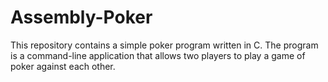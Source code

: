 # Assembly-Poker
This repository contains a simple poker program written in C. The program is a command-line application that allows two players to play a game of poker against each other.
